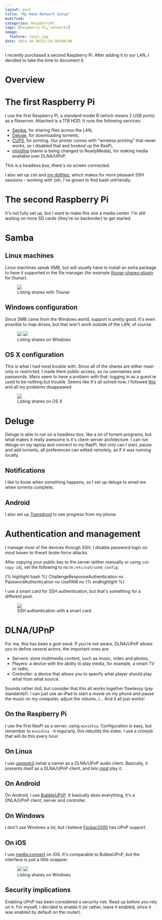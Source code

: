 ```yaml
---
layout: post
title: "My Home Network Setup"
modified:
categories: RaspberryPi
tags: [Raspberry Pi, networks]
image:
  feature: raspi.jpg
date: 2014-10-30T11:54:50+00:00
---
```


I recently purchased a second Raspberry Pi. After adding it to our LAN, I decided to take the time to document it.

# Overview



# The first Raspberry Pi

I use the first Raspberry Pi, a standard model B (which means 2 USB ports) as a fileserver. Attached is a 1TB HDD. It runs the following services:

* [Samba](https://wiki.debian.org/SambaServerSimple), for sharing files across the LAN,
* [Deluge](http://www.howtogeek.com/142044/how-to-turn-a-raspberry-pi-into-an-always-on-bittorrent-box/), for downloading torrents,
* [CUPS](https://wiki.debian.org/SystemPrinting), for printing. Our printer comes with "wireless printing" that never works, so I disabled that and hooked up the RasPi,
* [minidlna](http://bbrks.me/rpi-minidlna-media-server/) (name is being changed to ReadyMedia), for making media available over DLNA/UPnP.

This is a headless box, there's no screen connected. 

I also set up zsh and [my dotfiles](https://github.com/thomastoye/dotfiles), which makes for more pleasant SSH sessions - working with zsh, I've grown to find bash unfriendly.

# The second Raspberry Pi

It's not fully set up, but I want to make this one a media center. I'm still waiting on more SD cards (they're on backorder) to get started.

# Samba

## Linux machines

Linux machines speak SMB, but will usually have to install an extra package to have it supported in the file manager (for example [thunar-shares-plugin](https://aur.archlinux.org/packages/thunar-shares-plugin/) for thunar).

<figure>
  <a href="../../images/network_setup/xfcesamba.png"><img src="../../images/network_setup/xfcesamba.png" /></a>
  <figcaption>Listing shares with Thunar</figcaption>
</figure>

## Windows configuration

Since SMB came from the Windows world, support is pretty good. It's even possible to map drives, but that won't work outside of the LAN, of course.

<figure class="half">
  <a href="../../images/network_setup/windowssamba1.png"><img src="../../images/network_setup/windowssamba1.png" /></a> 
  <a href="../../images/network_setup/windowssamba2.png"><img src="../../images/network_setup/windowssamba2.png" /></a>
  <figcaption>Listing shares on Windows</figcaption>
</figure>

## OS X configuration

This is what I had most trouble with. Since all of the shares are either read-only or restricted, I made them public access, so no usernames and passwords. Macs seem to have a problem with that: logging in as a guest <strike>is</strike> used to be nothing but trouble. Seems like it's all solved now, I followed [this](https://support.apple.com/kb/HT5884) and all my problems disappeared


<figure>
  <a href="../../images/network_setup/macsamba.png"><img src="../../images/network_setup/macsamba.png" /></a>
  <figcaption>Listing shares on OS X</figcaption>
</figure>


# Deluge

Deluge is able to run on a headless box, like a lot of torrent programs, but what makes it really awesome is it's client-server architecture. I can run deluge on my laptop and connect to my RapPi. Not only can I start, pause and add torrents, all preferences can edited remotely, as if it was running locally.

## Notifications

I like to know when something happens, so I set up deluge to email me when torrents complete.

## Android

I also set up [Transdroid](http://www.transdroid.org/) to see progress from my phone.

# Authentication and management

I manage most of the devices through SSH. I disable password login on most boxen to thwart brute-force attacks.

After copying your public key to the server (either manually or using `ssh-copy-id`), set the following to no in `/etc/ssh/sshd_config`:

{% highlight bash %}
ChallengeResponseAuthentication no
PasswordAuthentication no
UsePAM no
{% endhighlight %}

I use a smart card for SSH authentication, but that's something for a different post.

<figure>
  <a href="../../images/network_setup/pinentry.png"><img src="../../images/network_setup/pinentry.png" /></a>
  <figcaption>SSH authentication with a smart card</figcaption>
</figure>

# DLNA/UPnP

For me, this has been a god-send. If you're not aware, DLNA/UPnP allows you to define several actors, the important ones are:

* Servers: store multimedia content, such as music, video and photos,
* Players: a device with the ability to play media, for example, a smart TV or radio,
* Controller: a device that allows you to specify what player should play what from what source.

Sounds rather dull, but consider that this all works together flawlessy (yay standards!). I can just use an iPad to start a movie on my phone and pause the music on my computer, adjust the volume../... And it all just works!

## On the Raspberry Pi

I use the first RasPi as a server, using `minidlna`. Configuration is easy, but remember to `minidlna -R` regurarly, this rebuilds the index. I use a cronjob that will do this every hour.

## On Linux

I use [upmpdcli](http://www.lesbonscomptes.com/upmpdcli/) (what a name) as a DLNA/UPnP audio client. Basically, it presents itself as a DLNA/UPnP client, and lets [mpd](http://www.musicpd.org/) play it.

## On Android

On Android, I use [BubbleUPnP](https://play.google.com/store/apps/details?id=com.bubblesoft.android.bubbleupnp&hl=en). It basically does everything, it's a DNLA/UPnP client, server and controller.

## On Windows

I don't use Windows a lot, but I believe [Foobar2000](http://www.foobar2000.org/) has UPnP support.

## On iOS

I use [media:connect](https://itunes.apple.com/be/app/media-connect-stream-music/id335036887?mt=8) on iOS. It's comparable to BubbeUPnP, but the interface is just a little snappier.

<figure class="half">
  <a href="../../images/network_setup/ipaddlna1.png"><img src="../../images/network_setup/ipaddlna1.png" /></a> 
  <a href="../../images/network_setup/ipaddlna2.png"><img src="../../images/network_setup/ipaddlna2.png" /></a>
  <figcaption>Listing shares on Windows</figcaption>
</figure>


## Security implications

Enabling UPnP has been considered a security risk. Read up before you rely on it. For myself, I decided to enable it (or rather, leave it enabled, since it was enabled by default on the router).

